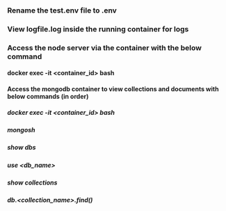 ### Rename the test.env file to .env

### View logfile.log inside the running container for logs

### Access the node server via the container with the below command

#### docker exec -it <container_id> bash

#### Access the mongodb container to view collections and documents with below commands (in order)

##### docker exec -it <container_id> bash

##### mongosh

##### show dbs

##### use <db_name>

##### show collections

##### db.<collection_name>.find()
